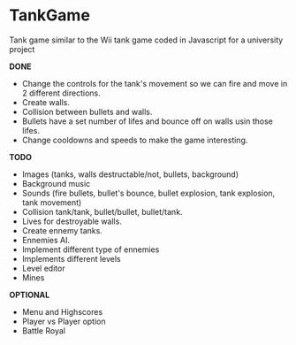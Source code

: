 # TankGame
Tank game similar to the Wii tank game coded in Javascript for a university project

**DONE**

- Change the controls for the tank's movement so we can fire and move in 2 different directions.
- Create walls.
- Collision between bullets and walls.
- Bullets have a set number of lifes and bounce off on walls usin those lifes.
- Change cooldowns and speeds to make the game interesting.

**TODO**

- Images (tanks, walls destructable/not, bullets, background)
- Background music
- Sounds (fire bullets, bullet's bounce, bullet explosion, tank explosion, tank movement)
- Collision tank/tank, bullet/bullet, bullet/tank.
- Lives for destroyable walls.
- Create ennemy tanks.
- Ennemies AI.
- Implement different type of ennemies
- Implements different levels
- Level editor
- Mines

**OPTIONAL**

- Menu and Highscores
- Player vs Player option
- Battle Royal
